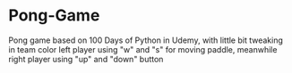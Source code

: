 # Pong-Game
Pong game based on 100 Days of Python in Udemy, with little bit tweaking in team color
left player using "w" and "s" for moving paddle, meanwhile right player using "up" and "down" button
